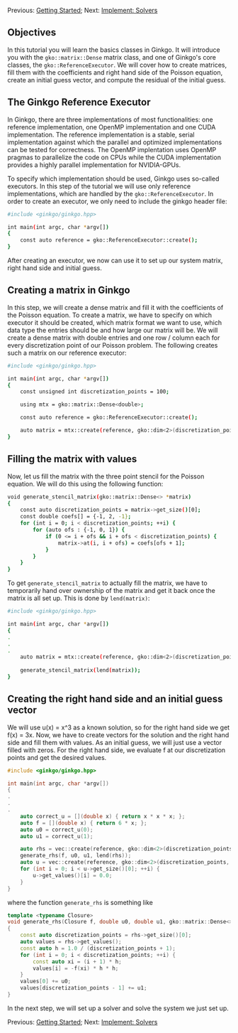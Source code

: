Previous: [Getting Started](./Tutorial-1:-Getting-Started); Next: [Implement: Solvers](./Tutorial-3:-Implement:-Solvers)

Objectives
----------

In this tutorial you will learn the basics classes in Ginkgo. It will introduce you with the `gko::matrix::Dense` matrix class, and one of Ginkgo's core classes, the `gko::ReferenceExecutor`. We will cover how to create matrices, fill them with the coefficients and right hand side of the Poisson equation, create an initial guess vector, and compute the residual of the initial guess.

The Ginkgo Reference Executor
-----------------------------

In Ginkgo, there are three implementations of most functionalities: one reference implementation, one OpenMP implementation and one CUDA implementation.
The reference implementation is a stable, serial implementation against which the parallel and optimized implementations can be tested for correctness.
The OpenMP implentation uses OpenMP pragmas to parallelize the code on CPUs while the CUDA implementation provides a highly parallel implementation for NVIDIA-GPUs.

To specify which implementation should be used, Ginkgo uses so-called executors. In this step of the tutorial we will use only reference implementations, which are handled by the `gko::ReferenceExecutor`.
In order to create an executor, we only need to include the ginkgo header file:

```sh
#include <ginkgo/ginkgo.hpp>

int main(int argc, char *argv[]) 
{
    const auto reference = gko::ReferenceExecutor::create();
}
```

After creating an executor, we now can use it to set up our system matrix, right hand side and initial guess.

Creating a matrix in Ginkgo
---------------------------

In this step, we will create a dense matrix and fill it with the coefficients of the Poisson equation.
To create a matrix, we have to specify on which executor it should be created, which matrix format we want to use, which data type the entries should be and how large our matrix will be.
We will create a dense matrix with double entries and one row / column each for every discretization point of our Poisson problem. The following creates such a matrix on our reference executor:

```sh
#include <ginkgo/ginkgo.hpp>

int main(int argc, char *argv[]) 
{
    const unsigned int discretization_points = 100;

    using mtx = gko::matrix::Dense<double>;

    const auto reference = gko::ReferenceExecutor::create();

    auto matrix = mtx::create(reference, gko::dim<2>(discretization_points));
}
```

Filling the matrix with values
------------------------------

Now, let us fill the matrix with the three point stencil for the Poisson equation. We will do this using the following function:

```sh
void generate_stencil_matrix(gko::matrix::Dense<> *matrix)
{
    const auto discretization_points = matrix->get_size()[0];
    const double coefs[] = {-1, 2, -1};
    for (int i = 0; i < discretization_points; ++i) {
        for (auto ofs : {-1, 0, 1}) {
            if (0 <= i + ofs && i + ofs < discretization_points) {
            	matrix->at(i, i + ofs) = coefs[ofs + 1];
            }
        }
    }
}
```

To get `generate_stencil_matrix` to actually fill the matrix, we have to temporarily hand over ownership of the matrix and get it back once the matrix is all set up. This is done by `lend(matrix)`:

```sh
#include <ginkgo/ginkgo.hpp>

int main(int argc, char *argv[]) 
{
.
.
.
    auto matrix = mtx::create(reference, gko::dim<2>(discretization_points));
    
    generate_stencil_matrix(lend(matrix));
}
```

Creating the right hand side and an initial guess vector
--------------------------------------------------------

We will use u(x) = x^3 as a known solution, so for the right hand side we get f(x) = 3x. Now, we have to create vectors for the solution and the right hand side and fill them with values. As an initial guess, we will just use a vector filled with zeros. For the right hand side, we evaluate f at our discretization points and get the desired values.

```c++
#include <ginkgo/ginkgo.hpp>

int main(int argc, char *argv[]) 
{
.
.
.
    auto correct_u = [](double x) { return x * x * x; };
    auto f = [](double x) { return 6 * x; };
    auto u0 = correct_u(0);
    auto u1 = correct_u(1);

    auto rhs = vec::create(reference, gko::dim<2>(discretization_points, 1));
    generate_rhs(f, u0, u1, lend(rhs));
    auto u = vec::create(reference, gko::dim<2>(discretization_points, 1));
    for (int i = 0; i < u->get_size()[0]; ++i) {
        u->get_values()[i] = 0.0;
    }
}
```

where the function `generate_rhs` is something like

```c++
template <typename Closure>
void generate_rhs(Closure f, double u0, double u1, gko::matrix::Dense<> *rhs)
{
    const auto discretization_points = rhs->get_size()[0];
    auto values = rhs->get_values();
    const auto h = 1.0 / (discretization_points + 1);
    for (int i = 0; i < discretization_points; ++i) {
        const auto xi = (i + 1) * h;
        values[i] = -f(xi) * h * h;
    }
    values[0] += u0;
    values[discretization_points - 1] += u1;
}
```

In the next step, we will set up a solver and solve the system we just set up.

Previous: [Getting Started](./Tutorial-1:-Getting-Started); Next: [Implement: Solvers](./Tutorial-3:-Implement:-Solvers)
